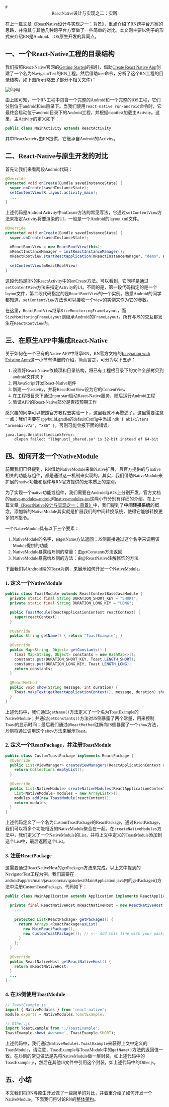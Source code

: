 <font face="Times New Roman">
# <center>ReactNative设计与实现之二：实践</center>

在上一篇文章[《ReactNative设计与实现之一：背景》](https://zhuanlan.zhihu.com/p/45834610)，重点介绍了RN跨平台方案的思路，并将其与其他几种跨平台方案做了一些简单的对比。本文则主要以例子的形式来介绍RN是Android、iOS原生开发的异同点。

## 一、一个React-Native工程的目录结构

我们按照React-Native官网的[Getting Started](https://facebook.github.io/react-native/docs/getting-started.html)的指引，借助[Create React Native App](https://github.com/react-community/create-react-native-app)创建了一个名为NavigatorTest的RN工程。然后借助tree命令，分析了这个RN工程的目录结构，如下图所示(略去了部分不相关文件)：

![8.png](https://upload-images.jianshu.io/upload_images/1042695-a472385830621fc9.png?imageMogr2/auto-orient/strip%7CimageView2/2/w/1240)

由上图可知，一个RN工程中包含一个完整的Android和一个完整的iOS工程，它们分别位于android和ios目录下。当我们使用```react-native run-android```命令时，它最终会启动位于android目录下的Android工程，并根据manifest加载主Activity。这里，主Activity的定义如下：

```java
public class MainActivity extends ReactActivity
```
其中ReactActivity由RN提供，它继承自Android的Activity。

## 二、React-Native与原生开发的对比

首先让我们来看两段Android代码：

```java
@Override
protected void onCreate(Bundle savedInstanceState) {
  super.onCreate(savedInstanceState);
  setContentView(R.layout.activity_main);
  ...
}
```

上述代码是Android Activity中onCreate方法的常见写法，它通过`setContentView`方法来指定Activity将要渲染的UI，一般是一个Android的layout xml文件。

```java
@Override
protected void onCreate(Bundle savedInstanceState) {
  super.onCreate(savedInstanceState);
  
  mReactRootView = new ReactRootView(this);
  mReactInstanceManager = initReactInstanceManager();
  mReactRootView.startReactapplication(mReactInstanceManager, "demo", null);
  
  setContentView(mReactRootView)
}
```

这段代码是RN的ReactActivity中的onCreate方法。可以看到，它同样是通过`setContentView`方法来指定Activity的UI。不同的是，第一段代码指定的是一个layout文件，第二段代码指定的是`ReactRootView`的一个实例。熟悉Android的同学都知道，`setContentView`方法也可以接收一个view的实例来作为它的参数。

在这里，`ReactRootView`继承`SizeMonitoringFrameLayout`，而`SizeMonitoringFrameLayout`则继承Android的`FrameLayout`。所有与JS的交互都发生在`ReactRootView`内。

## 三、在原生APP中集成React-Native

关于如何在一个已有的Native APP中继承RN，RN官方文档的[Integration with Existing Apps](https://facebook.github.io/react-native/docs/integration-with-existing-apps)这一小节有详细的介绍，简而言之，可分为以下五步：

1. 设置好React-Native依赖项和目录结构，将已有工程根目录下的文件全部拷贝到android文件夹下
2. 用JavaScript开发React-Native组件
3. 新建一个activity，并将ReactRootView设为它的ContentView
4. 在工程根目录下通过npm start启动React-Native服务，随后运行Android工程
5. 验证APP的React-Native部分是否按预期工作

感兴趣的同学可以按照官方教程去实验一下，这里我就不再赘述了。这里需要注意一点：我们需要在app/build.gradle的defaultConfig中添加 ```ndk { abiFilters “armeabi-v7a”, “x86” }```，否则可能会报下面的错误:

```
java.lang.UnsatisfiedLinkError:
	dlopen failed: "libgnustl_shared.so" is 32-bit instead of 64-bit
```

## 四、如何开发一个NativeModule

前面我们已经提到，RN借助NativeModule来做Native扩展，且官方提供的与native相关的功能与组件，都是通过这一机制来实现的。其实，我们借助NativeModule来扩展的native功能和组件与RN官方提供的无本质上的差别。

为了实现一个native功能或组件，我们需要在Android与iOS上分别开发，官方文档的[native-modules-android](https://facebook.github.io/react-native/docs/native-modules-android)和[native-modules-ios](https://facebook.github.io/react-native/docs/native-modules-ios)这两小节分别有详细的介绍。在上一篇文章[《ReactNative设计与实现之一：背景》](https://zhuanlan.zhihu.com/p/45834610)中，我们提到了**中间转换系统**的概念，添加新的NativeModule其实就是扩展我们的中间转换系统，使得它能够转换更多的JS指令。

一个NativeModule具有以下三个要素：

1. NativeModule的名字，由getName方法返回；JS侧直接通过这个名字来调用该Module提供的功能
2. NativeModule暴露给JS侧的常量：由getConstants方法返回
3. NativeModule暴露给JS侧的方法：由@ReactNative注解修饰的方法

下面我们以Android端的Toast为例，来展示如何开发一个NativeModule。


### 1. 定义一个NativeModule

```java
public class ToastModule extends ReactContextBaseJavaModule {
  private static final String DURATION_SHORT_KEY = "SHORT";
  private static final String DURATION_LONG_KEY = "LONG";

  public ToastModule(ReactApplicationContext reactContext) {
    super(reactContext);
  }
  
  @Override
  public String getName() { return "ToastExample"; }
  
  @Override
  public Map<String, Object> getConstants() {
    final Map<String, Object> constants = new HashMap<>();
    constants.put(DURATION_SHORT_KEY, Toast.LENGTH_SHORT);
    constants.put(DURATION_LONG_KEY, Toast.LENGTH_LONG);
    return constants;
  }
  
  @ReactMethod
  public void show(String message, int duration) {
    Toast.makeText(getReactApplicationContext(), message, duration).show();
  }
}
```
上述代码中，我们通过`getName()`方法定义了一个名为ToastExample的NativeModule；并通过`getConstants()`方法对JS侧暴露了两个常量，用来控制Toast的显示时间；最后我们通过`@ReactMethod`注解向JS侧暴露了一个`show`方法，JS侧将通过调用这个`show`方法来展示Toast。

### 2. 定义一个ReactPackage，并注册ToastModule

```java
public class CustomToastPackage implements ReactPackage {
  @Override
  public List<ViewManager> createViewManagers(ReactApplicationContext reactContext) {
    return Collections.emptyList();
  }
  
  @Override
  public List<NativeModule> createNativeModules(ReactApplicationContext reactContext) {
    List<NativeModule> modules = new ArrayList<>();
    modules.add(new ToastModule(reactContext));
    return modules;
  }
}
```
上述代码定义了一个名为CustomToastPackage的ReactPackage，通过ReactPackage，我们可以将多个功能相近的NativeModule聚合在一起。在```createNativeModules```方法中，我们定义了一个NativeModule的List，并将上文中定义的ToastModule添加到这个List中，最后返回这个List。

### 3. 注册ReactPackage

这需要通过ReactNativeHost的getPackages方法来完成。以上文中提到的NavigatorTest工程为例，我们需要在android/app/src/main/java/com/navigatortest/MainApplication.java内的getPackages()方法中注册CustomToastPackage。代码如下：

```java
public class MainApplication extends Application implements ReactApplication {
  
  private final ReactNativeHost mReactNativeHost = new ReactNativeHost(this) {
    ...
    
    protected List<ReactPackage> getPackages() {
      return Arrays.<ReactPackage>asList(
        new MainReactPackage(),
        new CustomToastPackage()); // <-- Add this line with your package name.
      }
    };
  }
  
  @Override
  public ReactNativeHost getReactNativeHost() {
    return mReactNativeHost;
  }
  ...
}

```

### 4. 在JS侧使用ToastModule

```javascript
// ToastExample.js
import { NativeModules } from 'react-native';
module.exports = NativeModules.ToastExample;

// Other.js
import ToastExample from './ToastExample';
ToastExample.show('Awesome', ToastExample.SHORT);
```

上述代码中，我们通过`NativeModules.ToastExample`来获得上文中定义的ToastModule，请注意，ToastExample与ToastModule中的`getName()`方法的返回值一致。在JS侧的常见做法是先将NativeModule做一层封装，如上述代码中的ToastExample.js，然后在其他JS文件中引用这个封装，如上述代码中的Other.js。

## 五、小结

本文我们将RN与原生开发做了一些简单的对比，并着重介绍了如何开发一个NativeModule。下面我们将讨论RN的[整体架构](https://zhuanlan.zhihu.com/p/45836822)。
</font>